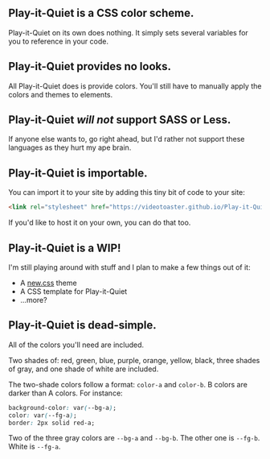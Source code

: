 ## Play-it-Quiet is a CSS color scheme.
Play-it-Quiet on its own does nothing. It simply sets several variables for you to reference in your code.

## Play-it-Quiet provides no looks.
All Play-it-Quiet does is provide colors. You'll still have to manually apply the colors and themes to elements.

## Play-it-Quiet *will not* support SASS or Less.
If anyone else wants to, go right ahead, but I'd rather not support these languages as they hurt my ape brain.

## Play-it-Quiet is importable.
You can import it to your site by adding this tiny bit of code to your site:
```html
<link rel="stylesheet" href="https://videotoaster.github.io/Play-it-Quiet/piq.css" />
```
If you'd like to host it on your own, you can do that too.

## Play-it-Quiet is a WIP!
I'm still playing around with stuff and I plan to make a few things out of it:

* A [new.css](https://newcss.net) theme
* A CSS template for Play-it-Quiet
* ...more?

## Play-it-Quiet is dead-simple.
All of the colors you'll need are included.

Two shades of: red, green, blue, purple, orange, yellow, black, three shades of gray, and one shade of white are included.

The two-shade colors follow a format: `color-a` and `color-b`. B colors are darker than A colors. For instance:
```css
background-color: var(--bg-a);
color: var(--fg-a);
border: 2px solid red-a;
```
Two of the three gray colors are `--bg-a` and `--bg-b`. The other one is `--fg-b`. White is `--fg-a`.
